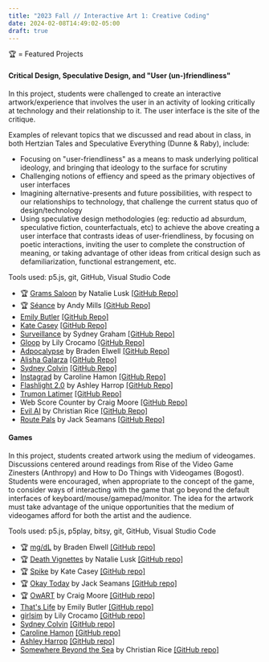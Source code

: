 ```yaml
---
title: "2023 Fall // Interactive Art 1: Creative Coding"
date: 2024-02-08T14:49:02-05:00
draft: true
---
```


🏆 = Featured Projects

#### Critical Design, Speculative Design, and "User (un-)friendliness"

In this project, students were challenged to create an interactive artwork/experience that involves the user in an activity of looking
critically at technology and their relationship to it. The user interface is the site of the critique. 

Examples of relevant topics that we discussed and read about in class, in both
Hertzian Tales and Speculative Everything (Dunne & Raby), include:

* Focusing on "user-friendliness" as a means to mask underlying political ideology, and bringing that
ideology to the surface for scrutiny
* Challenging notions of effiency and speed as the primary objectives of user interfaces
* Imagining alternative-presents and future possibilities, with respect to our relationships to technology, that challenge the current status quo of design/technology
* Using speculative design methodologies (eg: reductio ad absurdum, speculative fiction, counterfactuals, etc) to achieve the above creating a user interface that contrasts ideas of user-friendliness, by focusing on poetic interactions, inviting the user to complete the construction of meaning, or taking advantage of other ideas from critical design such as defamiliarization, functional estrangement, etc.

Tools used: p5.js, git, GitHub, Visual Studio Code

* 🏆 [Grams Saloon](https://nklusk.github.io/gramsSaloonProject) by Natalie Lusk [\[GitHub Repo\]](https://github.com/nklusk/gramsSaloonProject)
* 🏆 [Séance](https://anguissola.github.io/seance) by Andy Mills [\[GitHub Repo\]](https://github.com/anguissola/seance)
* [Emily Butler](https://emilybutler3.github.io/criticaldesign/) [\[GitHub Repo\]](https://github.com/emilybutler3/criticaldesign)
* [Kate Casey](https://katecasey45.github.io/Project-1) [\[GitHub Repo\]](https://github.com/katecasey45/Project-1)
* [Surveillance](https://thesydneygraham17.github.io/Surveillance) by Sydney Graham [\[GitHub Repo\]](https://github.com/thesydneygraham17/Surveillance)
* [Gloop](https://lilycrocs.github.io/gloop) by Lily Crocamo [\[GitHub Repo\]](https://github.com/lilycrocs/gloop)
* [Adpocalypse](https://elwellb.github.io/p5js-adpocalypse) by Braden Elwell [\[GitHub Repo\]](https://github.com/elwellb/p5js-adpocalypse)
* [Alisha Galarza](https://aag19g.github.io/SocialMediaInterface) [\[GitHub Repo\]](https://github.com/aag19g/SocialMediaInterface)
* [Sydney Colvin](https://SydneyC99.github.io/InteractiveArt_P1) [\[GitHub Repo\]](https://github.com/SydneyC99/InteractiveArt_P1)
* [Instagrad](https://carecmh.github.io/project1) by Caroline Hamon [\[GitHub Repo\]](https://github.com/carecmh/project1)
* [Flashlight 2.0](https://ashleyharrop.github.io/project1/) by Ashley Harrop [\[GitHub Repo\]](https://ashleyharrop.github.io/project1/)
* [Trumon Latimer](https://trumon.github.io/Project-1/) [\[GitHub Repo\]](https://trumon.github.io/Project-1/)
* Web Score Counter by Craig Moore [\[GitHub Repo\]](https://github.com/CraigMoore3/webScoreCounter)
* [Evil AI](https://chrisrice12.github.io/Evil-AI-Page) by Christian Rice [\[GitHub Repo\]](https://github.com/chrisrice12/Evil-AI-Page)
* [Route Pals](https://jackseamans.github.io/userinterface) by Jack Seamans [\[GitHub Repo\]](https://github.com/jackseamans/userinterface)

#### Games

In this project, students created artwork using the medium of videogames. 
Discussions centered around readings from Rise of the Video Game Zinesters (Anthropy) and How to Do Things with Videogames (Bogost). Students were encouraged, when appropriate to the concept of the game, to consider ways
of interacting with the game that go beyond the default interfaces of keyboard/mouse/gamepad/monitor. 
The idea for the artwork must take advantage of the unique opportunities that the medium of videogames
afford for both the artist and the audience.

Tools used: p5.js, p5play, bitsy, git, GitHub, Visual Studio Code

* 🏆 [mg/dL](https://elwellb.github.io/mgdl/) by Braden Elwell [\[GitHub repo\]](https://github.com/elwellb/mgdl)
* 🏆 [Death Vignettes](https://nklusk.github.io/deathvignettes/) by Natalie Lusk [\[GitHub repo\]](https://github.com/nklusk/deathvignettes)
* 🏆 [Spike](https://katecasey45.github.io/Spike/) by Kate Casey [\[GitHub repo\]](https://github.com/katecasey45/Spike)
* 🏆 [Okay Today](https://jackseamans.github.io/p5play_project/) by Jack Seamans [\[GitHub repo\]](https://github.com/jackseamans/p5play_project)
* 🏆 [OwART](https://craigmoore3.github.io/OwART/) by Craig Moore [\[GitHub repo\]](https://github.com/CraigMoore3/OwART)
* [That's Life](https://emilybutler3.github.io/thatslife/) by Emily Butler [\[GitHub repo\]](https://github.com/emilybutler3/thatslife)
* [girlsim](https://lilycrocs.github.io/girlsim/) by Lily Crocamo [\[GitHub repo\]](https://github.com/lilycrocs/girlsim.git)
* [Sydney Colvin](https://sydneyc99.github.io/Interactive-Art-Project-2-Starting-Up/) [\[GitHub repo\]](https://github.com/SydneyC99/Interactive-Art-Project-2-Starting-Up)
* [Caroline Hamon](https://carecmh.github.io/project2/) [\[GitHub repo\]](https://github.com/carecmh/project2)
* [Ashley Harrop](https://ashleyharrop.github.io/project2b/) [\[GitHub repo\]](https://github.com/ashleyharrop/project2b)
* [Somewhere Beyond the Sea](https://chrisrice12.github.io/Somewhere.Beyond-the-Sea/) by Christian Rice [\[GitHub repo\]](https://github.com/ChrisRice12/Somewhere.Beyond-the-Sea)

